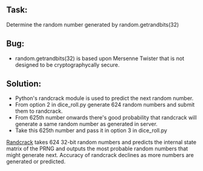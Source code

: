 ## Task:
Determine the random number generated by random.getrandbits(32)

## Bug:
* random.getrandbits(32) is based upon Mersenne Twister that is not designed to be cryptographycally secure.

## Solution:
* Python's randcrack module is used to predict the next random number.
* From option 2 in dice_roll.py generate 624 random numbers and submit them to randcrack.
* From 625th number onwards there's good probability that randcrack will generate a same random number as generated in server.
* Take this 625th number and pass it in option 3 in dice_roll.py

[Randcrack](https://github.com/tna0y/Python-random-module-cracker) takes 624 32-bit random numbers and predicts the internal state matrix of the PRNG and outputs the most probable random numbers that might generate next. 
Accuracy of randcrack declines as more numbers are generated or predicted.

